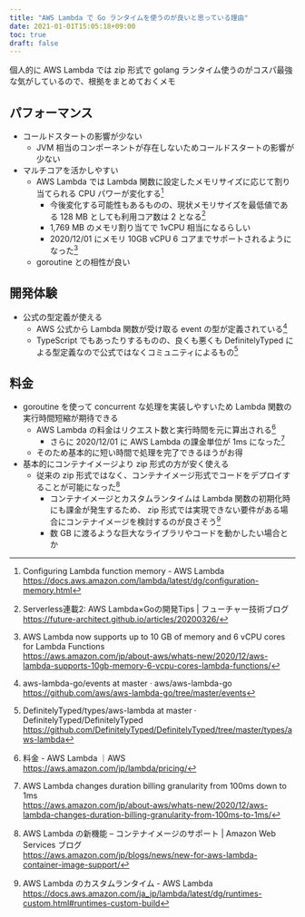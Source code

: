 ```yaml
---
title: "AWS Lambda で Go ランタイムを使うのが良いと思っている理由"
date: 2021-01-01T15:05:18+09:00
toc: true
draft: false
---
```


個人的に AWS Lambda では zip 形式で golang ランタイム使うのがコスパ最強な気がしているので、根拠をまとめておくメモ

<!--more-->

## パフォーマンス

- コールドスタートの影響が少ない
    - JVM 相当のコンポーネントが存在しないためコールドスタートの影響が少ない
- マルチコアを活かしやすい
    - AWS Lambda では Lambda 関数に設定したメモリサイズに応じて割り当てられる CPU パワーが変化する[^configuration-memory]
        - 今後変化する可能性もあるものの、現状メモリサイズを最低値である 128 MB としても利用コア数は 2 となる[^lambda-go-tips]
        - 1,769 MB のメモリ割り当てで 1vCPU 相当になるらしい
        - 2020/12/01 にメモリ 10GB vCPU 6 コアまでサポートされるようになった[^spec]
    - goroutine との相性が良い

## 開発体験

- 公式の型定義が使える
    - AWS 公式から Lambda 関数が受け取る event の型が定義されている[^aws-lambda-go-events]
    - TypeScript でもあったりするものの、良くも悪くも DefinitelyTyped による型定義なので公式ではなくコミュニティによるもの[^DefinitelyTyped-aws-lambda]


## 料金

- goroutine を使って concurrent な処理を実装しやすいため Lambda 関数の実行時間短縮が期待できる
    - AWS Lambda の料金はリクエスト数と実行時間を元に算出される[^price]
        - さらに 2020/12/01 に AWS Lambda の課金単位が 1ms になった[^bill]
    - そのため基本的に短い時間で処理を完了できるほうがお得
- 基本的にコンテナイメージより zip 形式の方が安く使える
    - 従来の zip 形式ではなく、コンテナイメージ形式でコードをデプロイすることが可能になった[^container]
        - コンテナイメージとカスタムランタイムは Lambda 関数の初期化時にも課金が発生するため、 zip 形式では実現できない要件がある場合にコンテナイメージを検討するのが良さそう[^bootstrap-bill]
        - 数 GB に渡るような巨大なライブラリやコードを動かしたい場合とか

[^configuration-memory]: Configuring Lambda function memory - AWS Lambda  
https://docs.aws.amazon.com/lambda/latest/dg/configuration-memory.html

[^lambda-go-tips]: Serverless連載2: AWS Lambda×Goの開発Tips | フューチャー技術ブログ  
https://future-architect.github.io/articles/20200326/

[^spec]: AWS Lambda now supports up to 10 GB of memory and 6 vCPU cores for Lambda Functions  
https://aws.amazon.com/jp/about-aws/whats-new/2020/12/aws-lambda-supports-10gb-memory-6-vcpu-cores-lambda-functions/

[^aws-lambda-go-events]: aws-lambda-go/events at master · aws/aws-lambda-go  
https://github.com/aws/aws-lambda-go/tree/master/events

[^DefinitelyTyped-aws-lambda]: DefinitelyTyped/types/aws-lambda at master · DefinitelyTyped/DefinitelyTyped  
https://github.com/DefinitelyTyped/DefinitelyTyped/tree/master/types/aws-lambda

[^price]: 料金 - AWS Lambda ｜AWS  
https://aws.amazon.com/jp/lambda/pricing/

[^bill]: AWS Lambda changes duration billing granularity from 100ms down to 1ms  
https://aws.amazon.com/jp/about-aws/whats-new/2020/12/aws-lambda-changes-duration-billing-granularity-from-100ms-to-1ms/

[^container]: AWS Lambda の新機能 – コンテナイメージのサポート | Amazon Web Services ブログ  
https://aws.amazon.com/jp/blogs/news/new-for-aws-lambda-container-image-support/

[^bootstrap-bill]: AWS Lambda のカスタムランタイム - AWS Lambda  
https://docs.aws.amazon.com/ja_jp/lambda/latest/dg/runtimes-custom.html#runtimes-custom-build